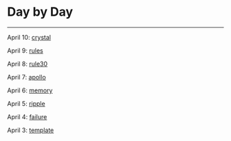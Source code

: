 # Day by Day
---

April 10: [crystal](8_crystal)

April 9: [rules](7_rules)

April 8: [rule30](6_rule30)

April 7: [apollo](5_apollo)

April 6: [memory](4_memory)

April 5: [ripple](3_ripple)

April 4: [failure](2_failure)

April 3: [template](1_template)
